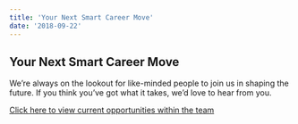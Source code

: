 ```yaml
---
title: 'Your Next Smart Career Move'
date: '2018-09-22'
---
```


## Your Next Smart Career Move
We’re always on the lookout for like-minded people to join us in shaping the future. If you think you’ve got what it takes, we’d love to hear from you.

[Click here to view current opportunities within the team](https://hire.withgoogle.com/public/jobs/komododigitalcouk)